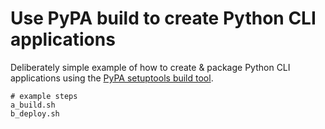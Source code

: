 # Use PyPA build to create Python CLI applications
Deliberately simple example of how to create & package Python CLI
applications using the [PyPA setuptools build
tool](https://setuptools.readthedocs.io/).

```
# example steps
a_build.sh
b_deploy.sh
```
